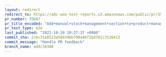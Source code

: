 ```yaml
---
layout: redirect
redirect_to: https://a8c-woo-test-reports.s3.amazonaws.com/public/pr/35047/e2e/index.html
pr_number: 35047
pr_title_encoded: "Add+manual+stock+management+section+to+product+management+experience"
pr_test_type: e2e
last_published: "2022-10-20 20:27:37 +0000"
commit_sha: 2c6c31e8523e58834bb790a46f1bd781c3526413
commit_message: "Handle PR feedback"
branch_name: add/34388
---
```

